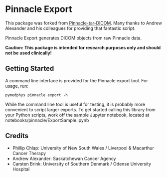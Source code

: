 # Pinnacle Export

This package was forked from
[Pinnacle-tar-DICOM](https://github.com/AndrewWAlexander/Pinnacle-tar-DICOM).
Many thanks to Andrew Alexander and his colleagues for providing that fantastic
script.

Pinnacle Export generates DICOM objects from raw Pinnacle data.

**Caution: This package is intended for research purposes only and should not
be used clinically!**

## Getting Started

A command line interface is provided for the Pinnacle export tool. For usage,
run:

```
pymedphys pinnacle export -h
```

While the command line tool is useful for testing, it is probably more
convenient to script larger exports. To get started calling this library from
your Python scripts, work off the sample Jupyter notebook, located at
notebooks/pinnacle/ExportSample.ipynb

## Credits

 - Phillip Chlap: University of New South Wales / Liverpool & Macarthur Cancer
 Therapy
 - Andrew Alexander: Saskatchewan Cancer Agency
 - Carsten Brink: University of Southern Denmark / Odense University Hospital
